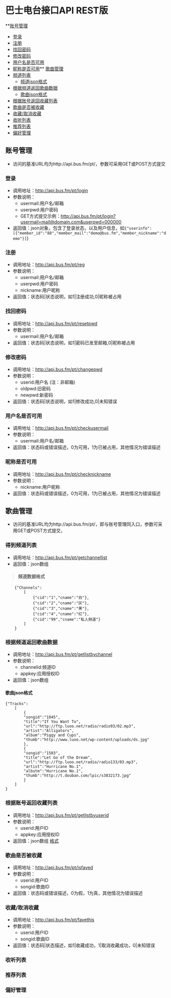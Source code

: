 # 巴士电台接口API REST版 #
**[账号管理](http://code.google.com/p/bus-fm-api/wiki/HTTP#账号管理)
  * [登录](http://code.google.com/p/bus-fm-api/wiki/HTTP#登录)
  * [注册](http://code.google.com/p/bus-fm-api/wiki/HTTP#注册)
  * [找回密码](http://code.google.com/p/bus-fm-api/wiki/HTTP#找回密码)
  * [修改密码](http://code.google.com/p/bus-fm-api/wiki/HTTP#修改密码)
  * [用户名是否可用](http://code.google.com/p/bus-fm-api/wiki/HTTP#用户名是否可用)
  * [昵称是否可用](http://code.google.com/p/bus-fm-api/wiki/HTTP#昵称是否可用)** [歌曲管理](http://code.google.com/p/bus-fm-api/wiki/HTTP#歌曲管理)
  * [频道列表](http://code.google.com/p/bus-fm-api/wiki/HTTP#得到频道列表)
    * [频道json格式](http://code.google.com/p/bus-fm-api/wiki/HTTP#频道数据格式)
  * [根据频道返回歌曲数据](http://code.google.com/p/bus-fm-api/wiki/HTTP#根据频道返回歌曲数据)
    * [歌曲json格式](http://code.google.com/p/bus-fm-api/wiki/HTTP#歌曲json格式)
  * [根据账号返回收藏列表](http://code.google.com/p/bus-fm-api/wiki/HTTP#根据账号返回收藏列表)
  * [歌曲是否被收藏](http://code.google.com/p/bus-fm-api/wiki/HTTP#歌曲是否被收藏)
  * [收藏/取消收藏](http://code.google.com/p/bus-fm-api/wiki/HTTP#收藏/取消收藏)
  * [收听列表](http://code.google.com/p/bus-fm-api/wiki/HTTP#收听列表)
  * [推荐列表](http://code.google.com/p/bus-fm-api/wiki/HTTP#推荐列表)
  * [偏好管理](http://code.google.com/p/bus-fm-api/wiki/HTTP#偏好管理)

## 账号管理 ##
  * 访问的基准URL均为http://api.bus.fm/pt/，参数可采用GET或POST方式提交
### 登录 ###
  * 调用地址：http://api.bus.fm/pt/login
  * 参数说明：
    * usermail:用户名/邮箱
    * userpwd:用户密码
    * GET方式提交示例：http://api.bus.fm/pt/login?usermail=mail@domain.com&userpwd=000000
  * 返回值：json对象，包含了登录状态，以及用户信息，如`{"userinfo":[{"member_id":"88","member_mail":"demo@bus.fm","member_nickname":"demo"}]`}
### 注册 ###
  * 调用地址：http://api.bus.fm/pt/reg
  * 参数说明：
    * usermail:用户名/邮箱
    * userpwd:用户密码
    * nickname:用户昵称
  * 返回值：状态码|状态说明，如1|注册成功,0|昵称被占用
### 找回密码 ###
  * 调用地址：http://api.bus.fm/pt/resetpwd
  * 参数说明：
    * usermail:用户名/邮箱
  * 返回值：状态码|状态说明，如1|密码已发至邮箱,0|昵称被占用
### 修改密码 ###
  * 调用地址：http://api.bus.fm/pt/changepwd
  * 参数说明：
    * userid:用户名 (注：非邮箱)
    * oldpwd:旧密码
    * newpwd:新密码
  * 返回值：状态码|状态说明，如1|修改成功,0|未知错误
### 用户名是否可用 ###
  * 调用地址：http://api.bus.fm/pt/checkusermail
  * 参数说明：
    * usermail:用户名/邮箱
  * 返回值：状态码或错误描述，0为可用，1为已被占用，其他情况为错误描述
### 昵称是否可用 ###
  * 调用地址：http://api.bus.fm/pt/checknickname
  * 参数说明：
    * nickname:用户昵称
  * 返回值：状态码或错误描述，0为可用，1为已被占用，其他情况为错误描述
## 歌曲管理 ##
  * 访问的基准URL均为http://api.bus.fm/pt/，即与账号管理同入口，参数可采用GET或POST方式提交，
### 得到频道列表 ###
  * 调用地址：http://api.bus.fm/pt/getchannellist
  * 返回值：json数组
> #### 频道数据格式 ####
```
	{"Channels":
		[
			{"cid":"1","cname":"白"},
			{"cid":"2","cname":"灰"},
			{"cid":"3","cname":"黑"},
			{"cid":"4","cname":"红"},
			{"cid":"99","cname":"私人频道"}
		]
	} 
```
### 根据频道返回歌曲数据 ###
  * 调用地址：http://api.bus.fm/pt/getlistbychannel
  * 参数说明：
    * channelid:频道ID
    * appkey:应用授权ID
  * 返回值：json数组
#### 歌曲json格式 ####
```
{"Tracks":
	[
		{
		"songid":"1045",
		"title":"If You Want To",
		"url":"http://ftp.luoo.net/radio/radio93/02.mp3",
		"artist":"Alligators",
		"album":"Piggy and Cups",
		"thumb":"http://www.luoo.net/wp-content/uploads/ds.jpg"
		},
		{
		"songid":"1503",
		"title":"Let Go of the Dream",
		"url":"http://ftp.luoo.net/radio/radio133/03.mp3",
		"artist":"Hurricane No.1",
		"albutm":"Hurricane No.1",
		"thumb":"http://t.douban.com/lpic/s3832173.jpg"
		}
	]
}
```
### 根据账号返回收藏列表 ###
  * 调用地址：http://api.bus.fm/pt/getlistbyuserid
  * 参数说明：
    * userid:用户ID
    * appkey:应用授权ID
  * 返回值：json数组 [格式](http://code.google.com/p/bus-fm-api/wiki/HTTP#歌曲json格式)
### 歌曲是否被收藏 ###
  * 调用地址：http://api.bus.fm/pt/isfaved
  * 参数说明：
    * userid:用户ID
    * songid:歌曲ID
  * 返回值：状态码或错误描述，0为假，1为真，其他情况为错误描述
### 收藏/取消收藏 ###
  * 调用地址：http://api.bus.fm/pt/favethis
  * 参数说明：
    * userid:用户ID
    * songid:歌曲ID
  * 返回值：状态码|状态描述，如1|收藏成功，1|取消收藏成功，0|未知错误
### 收听列表 ###
### 推荐列表 ###
### 偏好管理 ###